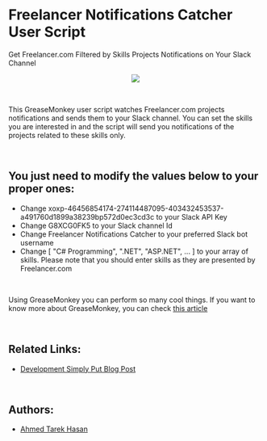 # Freelancer Notifications Catcher User Script
Get Freelancer.com Filtered by Skills Projects Notifications on Your Slack Channel

<p align="center">
  <img src="https://i.imgur.com/mdflchD.png">
</p>

<br/>

This GreaseMonkey user script watches Freelancer.com projects notifications and sends them to your Slack channel. You can set the skills you are interested in and the script will send you notifications of the projects related to these skills only.

<br/>

## You just need to modify the values below to your proper ones:
* Change xoxp-46456854174-274114487095-403432453537-a491760d1899a38239bp572d0ec3cd3c to your Slack API Key
* Change G8XCG0FK5 to your Slack channel Id
* Change Freelancer Notifications Catcher to your preferred Slack bot username
* Change [ "C# Programming", ".NET", "ASP.NET", ... ] to your array of skills. Please note that you should enter skills as they are presented by Freelancer.com

<br/>

Using GreaseMonkey you can perform so many cool things. If you want to know more about GreaseMonkey, you can check [this article](http://developmentsimplyput.blogspot.com/2013/03/having-fun-with-javascript-and.html)

<br/>

## Related Links:
* [Development Simply Put Blog Post](http://developmentsimplyput.blogspot.com/2013/03/having-fun-with-javascript-and.html)

<br/>

## Authors:
* [Ahmed Tarek Hasan](https://linkedin.com/in/atarekhasan)

